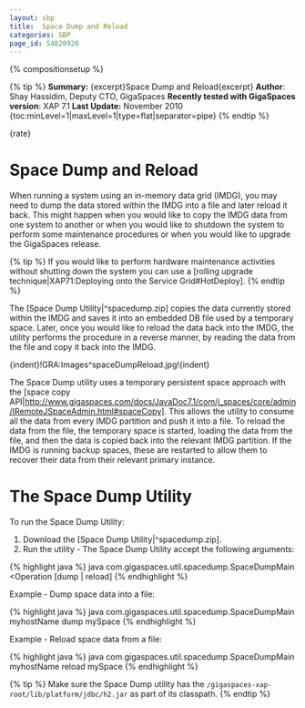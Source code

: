 ```yaml
---
layout: sbp
title:  Space Dump and Reload
categories: SBP
page_id: 54820920
---
```


{% compositionsetup %}

{% tip %}
**Summary:** {excerpt}Space Dump and Reload{excerpt}
**Author**: Shay Hassidim, Deputy CTO, GigaSpaces
**Recently tested with GigaSpaces version**: XAP 7.1
**Last Update:** November 2010
{toc:minLevel=1|maxLevel=1|type=flat|separator=pipe}
{% endtip %}

{rate}

# Space Dump and Reload
When running a system using an in-memory data grid (IMDG), you may need to dump the data stored within the IMDG into a file and later reload it back. This might happen when you would like to copy the IMDG data from one system to another or when you would like to shutdown the system to perform some maintenance procedures or when you would like to upgrade the GigaSpaces release.


{% tip %}
If you would like to perform hardware maintenance activities without shutting down the system you can use a [rolling upgrade technique|XAP71:Deploying onto the Service Grid#HotDeploy].
{% endtip %}


The [Space Dump Utility|^spacedump.zip] copies the data currently stored within the IMDG and saves it into an embedded DB file used by a temporary space. Later, once you would like to reload the data back into the IMDG, the utility performs the procedure in a reverse manner, by reading the data from the file and copy it back into the IMDG.

{indent}!GRA:Images^spaceDumpReload.jpg!{indent}

The Space Dump utility uses a temporary persistent space approach with the [space copy API|http://www.gigaspaces.com/docs/JavaDoc7.1/com/j_spaces/core/admin/IRemoteJSpaceAdmin.html#spaceCopy]. This allows the utility to consume all the data from every IMDG partition and push it into a file. To reload the data from the file, the temporary space is started, loading the data from the file, and then the data is copied back into the relevant IMDG partition. If the IMDG is running backup spaces, these are restarted to allow them to recover their data from their relevant primary instance.

# The Space Dump Utility
To run the Space Dump Utility:
1. Download the [Space Dump Utility|^spacedump.zip].
2. Run the utility - The Space Dump Utility accept the following arguments:


{% highlight java %}
java com.gigaspaces.util.spacedump.SpaceDumpMain <lookup locator> <Operation [dump | reload] <spaceName>
{% endhighlight %}


Example - Dump space data into a file:


{% highlight java %}
java com.gigaspaces.util.spacedump.SpaceDumpMain myhostName dump mySpace
{% endhighlight %}

Example - Reload space data from a file:


{% highlight java %}
java com.gigaspaces.util.spacedump.SpaceDumpMain myhostName reload mySpace
{% endhighlight %}



{% tip %}
Make sure the Space Dump utility has the `/gigaspaces-xap-root/lib/platform/jdbc/h2.jar` as part of its classpath.
{% endtip %}

